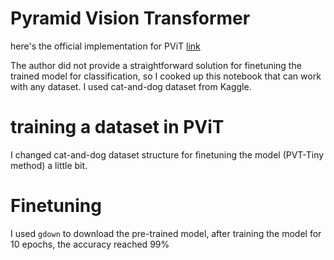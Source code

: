 # Pyramid Vision Transformer
here's the official implementation for PViT [link](https://github.com/whai362/PVT/tree/f09200f52108651c441a928df1e3dbba2278ff37/classification)

The author did not provide a straightforward solution for finetuning the trained model for classification, so I cooked up this notebook that can work with any dataset. I used cat-and-dog dataset from Kaggle.
# training a dataset in PViT
I changed cat-and-dog dataset structure for finetuning the model (PVT-Tiny method) a little bit.
# Finetuning
I used `gdown` to download the pre-trained model, after training the model for 10 epochs, the accuracy reached 99%
